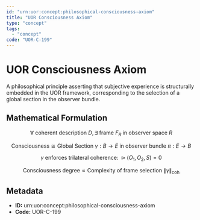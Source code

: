 ```yaml
---
id: "urn:uor:concept:philosophical-consciousness-axiom"
title: "UOR Consciousness Axiom"
type: "concept"
tags:
  - "concept"
code: "UOR-C-199"
---
```


# UOR Consciousness Axiom

A philosophical principle asserting that subjective experience is structurally embedded in the UOR framework, corresponding to the selection of a global section in the observer bundle.

## Mathematical Formulation

$$
\forall \text{ coherent description } D, \exists \text{ frame } F_R \text{ in observer space } R
$$

$$
\text{Consciousness} \cong \text{Global Section } \gamma: B \to E \text{ in observer bundle } \pi: E \to B
$$

$$
\gamma \text{ enforces trilateral coherence: } \triangleright(O_1, O_2, S) = 0
$$

$$
\text{Consciousness degree} \propto \text{Complexity of frame selection } \| \gamma \|_{\text{coh}}
$$

## Metadata

- **ID:** urn:uor:concept:philosophical-consciousness-axiom
- **Code:** UOR-C-199
